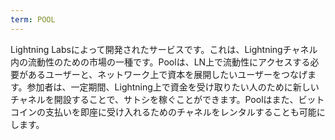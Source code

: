 ```yaml
---
term: POOL
---
```


Lightning Labsによって開発されたサービスです。これは、Lightningチャネル内の流動性のための市場の一種です。Poolは、LN上で流動性にアクセスする必要があるユーザーと、ネットワーク上で資本を展開したいユーザーをつなげます。参加者は、一定期間、Lightning上で資金を受け取りたい人のために新しいチャネルを開設することで、サトシを稼ぐことができます。Poolはまた、ビットコインの支払いを即座に受け入れるためのチャネルをレンタルすることも可能にします。